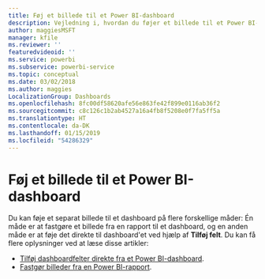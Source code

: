 ```yaml
---
title: Føj et billede til et Power BI-dashboard
description: Vejledning i, hvordan du føjer et billede til et Power BI-dashboard.
author: maggiesMSFT
manager: kfile
ms.reviewer: ''
featuredvideoid: ''
ms.service: powerbi
ms.subservice: powerbi-service
ms.topic: conceptual
ms.date: 03/02/2018
ms.author: maggies
LocalizationGroup: Dashboards
ms.openlocfilehash: 8fc00df58620afe56e863fe42f899e0116ab36f2
ms.sourcegitcommit: c8c126c1b2ab4527a16a4fb8f5208e0f7fa5ff5a
ms.translationtype: HT
ms.contentlocale: da-DK
ms.lasthandoff: 01/15/2019
ms.locfileid: "54286329"
---
```

# <a name="add-an-image-to-a-power-bi-dashboard"></a>Føj et billede til et Power BI-dashboard
Du kan føje et separat billede til et dashboard på flere forskellige måder: Én måde er at fastgøre et billede fra en rapport til et dashboard, og en anden måde er at føje det direkte til dashboard'et ved hjælp af **Tilføj felt**.  Du kan få flere oplysninger ved at læse disse artikler:

* [Tilføj dashboardfelter direkte fra et Power BI-dashboard](service-dashboard-add-widget.md).
* [Fastgør billeder fra en Power BI-rapport](service-dashboard-pin-tile-from-report.md).

